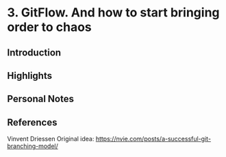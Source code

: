 # 3. GitFlow. And how to start bringing order to chaos

## Introduction


## Highlights


## Personal Notes


## References

Vinvent Driessen Original idea: https://nvie.com/posts/a-successful-git-branching-model/